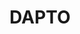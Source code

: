 ---
lastmod: '2025-04-06T06:05:20+00:00'
latitude: -34.505411
layout: suburb
longitude: 150.766132
postcode: '2530'
state: NSW
title: DAPTO
url: /nsw/dapto/
---